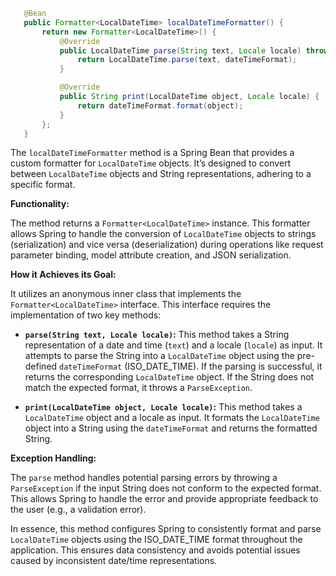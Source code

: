 ```java
   @Bean
   public Formatter<LocalDateTime> localDateTimeFormatter() {
       return new Formatter<LocalDateTime>() {
           @Override
           public LocalDateTime parse(String text, Locale locale) throws ParseException {
               return LocalDateTime.parse(text, dateTimeFormat);
           }

           @Override
           public String print(LocalDateTime object, Locale locale) {
               return dateTimeFormat.format(object);
           }
       };
   }
```
The `localDateTimeFormatter` method is a Spring Bean that provides a custom formatter for `LocalDateTime` objects. It’s designed to convert between `LocalDateTime` objects and String representations, adhering to a specific format.

**Functionality:**

The method returns a `Formatter<LocalDateTime>` instance. This formatter allows Spring to handle the conversion of `LocalDateTime` objects to strings (serialization) and vice versa (deserialization) during operations like request parameter binding, model attribute creation, and JSON serialization.

**How it Achieves its Goal:**

It utilizes an anonymous inner class that implements the `Formatter<LocalDateTime>` interface. This interface requires the implementation of two key methods:

*   **`parse(String text, Locale locale)`:** This method takes a String representation of a date and time (`text`) and a locale (`locale`) as input. It attempts to parse the String into a `LocalDateTime` object using the pre-defined `dateTimeFormat` (ISO_DATE_TIME). If the parsing is successful, it returns the corresponding `LocalDateTime` object. If the String does not match the expected format, it throws a `ParseException`.

*   **`print(LocalDateTime object, Locale locale)`:** This method takes a `LocalDateTime` object and a locale as input. It formats the `LocalDateTime` object into a String using the `dateTimeFormat` and returns the formatted String.

**Exception Handling:**

The `parse` method handles potential parsing errors by throwing a `ParseException` if the input String does not conform to the expected format. This allows Spring to handle the error and provide appropriate feedback to the user (e.g., a validation error).

In essence, this method configures Spring to consistently format and parse `LocalDateTime` objects using the ISO_DATE_TIME format throughout the application. This ensures data consistency and avoids potential issues caused by inconsistent date/time representations.